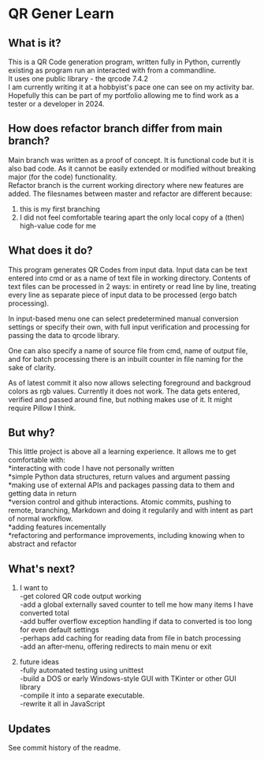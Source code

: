 # QR Gener Learn

## What is it?
This is a QR Code generation program, written fully in Python, currently existing as program run an interacted with from a commandline.  
It uses one public library - the qrcode 7.4.2  
I am currently writing it at a hobbyist's pace one can see on my activity bar.  
Hopefully this can be part of my portfolio allowing me to find work as a tester or a developer in 2024.  

## How does refactor branch differ from main branch?
Main branch was written as a proof of concept. It is functional code but it is also bad code. 
As it cannot be easily extended or modified without breaking major (for the code) functionality.  
Refactor branch is the current working directory where new features are added. The filesnames between master
and refactor are different because:  
1. this is my first branching
2. I did not feel comfortable tearing apart the only local copy of a (then) high-value code for me

## What does it do?
This program generates QR Codes from input data.
Input data can be text entered into cmd or as a name of text file in working directory. 
Contents of text files can be processed in 2 ways: in entirety or read line by line, treating 
every line as separate piece of input data to be processed (ergo batch processing).

In input-based menu one can select predetermined manual conversion settings or specify their own,
with full input verification and processing for passing the data to qrcode library.

One can also specify a name of source file from cmd, name of output file, and for batch processing
there is an inbuilt counter in file naming for the sake of clarity.

As of latest commit it also now allows selecting foreground and backgroud colors as rgb values.
Currently it does not work. The data gets entered, verified and passed around fine, but nothing
makes use of it. It might require Pillow I think.

## But why?
This little project is above all a learning experience. It allows me to get comfortable with:  
*interacting with code I have not personally written  
*simple Python data structures, return values and argument passing  
*making use of external APIs and packages passing data to them and getting data in return  
*version control and github interactions. Atomic commits, pushing to remote, branching, Markdown 
and doing it regularily and with intent as part of normal workflow.  
*adding features incementally  
*refactoring and performance improvements, including knowing when to abstract and refactor  

## What's next?
1. I want to  
-get colored QR code output working  
-add a global externally saved counter to tell me how many items I have converted total  
-add buffer overflow exception handling if data to converted is too long for even default
settings  
-perhaps add caching for reading data from file in batch processing  
-add an after-menu, offering redirects to main menu or exit  

2. future ideas  
-fully automated testing using unittest  
-build a DOS or early Windows-style GUI with TKinter or other GUI library  
-compile it into a separate executable.  
-rewrite it all in JavaScript  

## Updates
See commit history of the readme.
